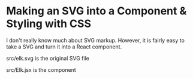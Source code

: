 # Making an SVG into a Component & Styling with CSS

I don't really know much about SVG markup. However, it is fairly easy to take a SVG and turn it into a React component.

src/elk.svg is the original SVG file

src/Elk.jsx is the component